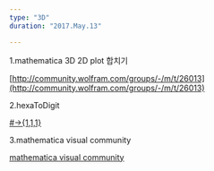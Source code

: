 ```yaml
---
type: "3D"
duration: "2017.May.13"

---
```


1.mathematica 3D 2D plot 합치기

[http://community.wolfram.com/groups/-/m/t/26013](http://community.wolfram.com/groups/-/m/t/26013)

2.hexaToDigit

[#->{1,1,1}](https://mathematica.stackexchange.com/questions/18495/how-to-convert-a-hex-color-string-to-rgbcolor)

3.mathematica visual community

[mathematica visual community](http://community.wolfram.com/content/-/discussions-list/all+groups/Any+discussions/none/active/full/20/1/filter?curTag=graphics%20and%20visualization)
